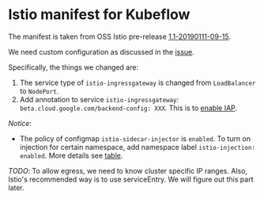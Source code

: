 # Istio manifest for Kubeflow

The manifest is taken from OSS Istio pre-release
[1.1-20190111-09-15](https://gcsweb.istio.io/gcs/istio-prerelease/daily-build/release-1.1-20190111-09-15/).

We need custom configuration as discussed in the
[issue](https://github.com/kubeflow/kubeflow/issues/1909#issuecomment-438409215).

Specifically, the things we changed are:

1. The service type of `istio-ingressgateway` is changed from `LoadBalancer` to `NodePort`.
1. Add annotation to service `istio-ingressgateway`: `beta.cloud.google.com/backend-config: XXX`.
   This is to [enable IAP](https://cloud.google.com/iap/docs/enabling-kubernetes-howto#kubernetes-configure).

*Notice*: 
* The policy of configmap `istio-sidecar-injector` is `enabled`. To turn on injection for certain namespace, add namespace 
label `istio-injection: enabled`. More details see [table](https://github.com/istio/istio/issues/6476#issuecomment-399219937).

*TODO*: To allow egress, we need to know cluster specific IP ranges. Also, Istio's recommended way is to use
serviceEntry. We will figure out this part later.

